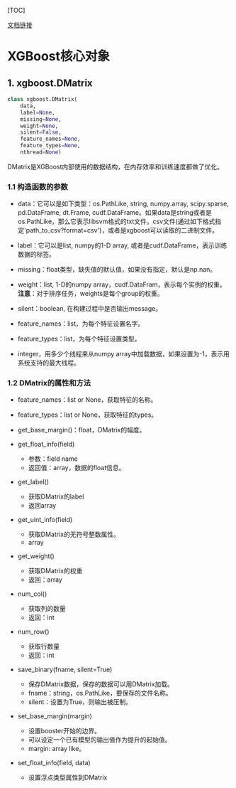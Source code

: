 [TOC]

[文档链接](https://xgboost.readthedocs.io/en/latest/python/python_api.html#)

# XGBoost核心对象

## 1. xgboost.DMatrix

```python
class xgboost.DMatrix(
    data,
    label=None,
    missing=None,
    weight=None,
    silent=False,
    feature_names=None,
    feature_types=None,
    nthread=None)
```

DMatrix是XGBoost内部使用的数据结构，在内存效率和训练速度都做了优化。

### 1.1 构造函数的参数

- data：它可以是如下类型：os.PathLike, string, numpy.array, scipy.sparse, pd.DataFrame, dt.Frame, cudf.DataFrame。如果data是string或者是os.PathLike，那么它表示libsvm格式的txt文件，csv文件(通过如下格式指定'path_to_csv?format=csv')，或者是xgboost可以读取的二进制文件。

- label：它可以是list, numpy的1-D array, 或者是cudf.DataFrame，表示训练数据的标签。

- missing：float类型，缺失值的默认值，如果没有指定，默认是np.nan。

- weight：list, 1-D的numpy array，cudf.DataFram，表示每个实例的权重。**注意**：对于排序任务，weights是每个group的权重。

- silent：boolean, 在构建过程中是否输出message。

- feature_names：list，为每个特征设置名字。

- feature_types：list，为每个特征设置类型。

- integer，用多少个线程来从numpy array中加载数据，如果设置为-1，表示用系统支持的最大线程。

### 1.2 DMatrix的属性和方法

- feature_names：list or None，获取特征的名称。

- feature_types：list or None，获取特征的types。

- get_base_margin()：float，DMatrix的幅度。

- get_float_info(field)
  - 参数：field name
  - 返回值：array，数据的float信息。

- get_label()
  - 获取DMatrix的label
  - 返回array

- get_uint_info(field)
  - 获取DMatrix的无符号整数属性。
  - array

- get_weight()
  - 获取DMatrix的权重
  - 返回：array

- num_col()
  - 获取列的数量
  - 返回：int

- num_row()
  - 获取行数量
  - 返回：int

- save_binary(fname, silent=True)
  - 保存DMatrix数据，保存的数据可以用DMatrix加载。
  - fname：string，os.PathLike，要保存的文件名称。
  - silent：设置为True，则输出被压制。

- set_base_margin(margin)
  - 设置booster开始的边界。
  - 可以设定一个已有模型的输出值作为提升的起始值。
  - margin: array like。

- set_float_info(field, data)
  - 设置浮点类型属性到DMatrix